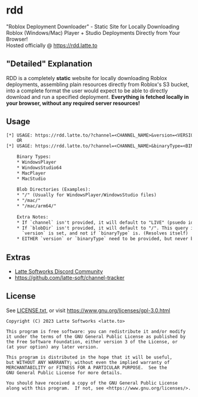 # rdd

"Roblox Deployment Downloader" - Static Site for Locally Downloading Roblox (Windows/Mac) Player + Studio Deployments Directly from Your Browser!
<br />
Hosted officially @ <https://rdd.latte.to>

## "Detailed" Explanation

RDD is a completely **static** website for locally downloading Roblox deployments, assembling plain resources directly from Roblox's S3 bucket, into a complete format the user would expect to be able to directly download and run a specified deployment. **Everything is fetched locally in your browser, without any required server resources!**

## Usage

```txt
[*] USAGE: https://rdd.latte.to/?channel=<CHANNEL_NAME>&version=<VERSION_GUID>&blobDir=<BLOB_DIR>
    OR
[*] USAGE: https://rdd.latte.to/?channel=<CHANNEL_NAME>&binaryType=<BINARY_TYPE>&blobDir=<BLOB_DIR>

    Binary Types:
    * WindowsPlayer
    * WindowsStudio64
    * MacPlayer
    * MacStudio
    
    Blob Directories (Examples):
    * "/" (Usually for WindowsPlayer/WindowsStudio files)
    * "/mac/"
    * "/mac/arm64/"
    
    Extra Notes:
    * If `channel` isn't provided, it will default to "LIVE" (psuedo identifier for production)
    * If `blobDir` isn't provided, it will default to "/". This query is only used if a specific
      `version` is set, and not if `binaryType` is. (Resolves itself) 
    * EITHER `version` or `binaryType` need to be provided, but never both

```

## Extras

* [Latte Softworks Discord Community](https://latte.to/discord)
* <https://github.com/latte-soft/channel-tracker>

## License

See [LICENSE.txt](LICENSE.txt), or visit <https://www.gnu.org/licenses/gpl-3.0.html>

```
Copyright (C) 2023 Latte Softworks <latte.to>

This program is free software: you can redistribute it and/or modify
it under the terms of the GNU General Public License as published by
the Free Software Foundation, either version 3 of the License, or
(at your option) any later version.

This program is distributed in the hope that it will be useful,
but WITHOUT ANY WARRANTY; without even the implied warranty of
MERCHANTABILITY or FITNESS FOR A PARTICULAR PURPOSE.  See the
GNU General Public License for more details.

You should have received a copy of the GNU General Public License
along with this program.  If not, see <https://www.gnu.org/licenses/>.
```
